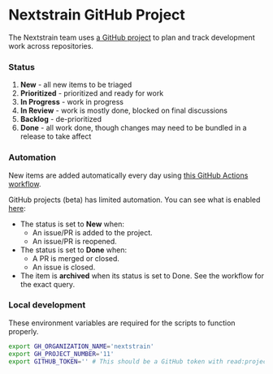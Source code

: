 # Nextstrain GitHub Project

The Nextstrain team uses [a GitHub project](https://github.com/orgs/nextstrain/projects/11) to plan and track development work across repositories.

### Status

1. **New** - all new items to be triaged
2. **Prioritized** - prioritized and ready for work
3. **In Progress** - work in progress
4. **In Review** - work is mostly done, blocked on final discussions
5. **Backlog** - de-prioritized
6. **Done** - all work done, though changes may need to be bundled in a release to take affect

### Automation

New items are added automatically every day using [this GitHub Actions workflow](https://github.com/nextstrain/planning/actions/workflows/update_github_project.yml).

GitHub projects (beta) has limited automation. You can see what is enabled [here](https://github.com/orgs/nextstrain/projects/11/workflows):

- The status is set to **New** when:
    - An issue/PR is added to the project.
    - An issue/PR is reopened.
- The status is set to **Done** when:
    - A PR is merged or closed.
    - An issue is closed.
- The item is **archived** when its status is set to Done. See the workflow for the exact query.

### Local development

These environment variables are required for the scripts to function properly.

```sh
export GH_ORGANIZATION_NAME='nextstrain'
export GH_PROJECT_NUMBER='11'
export GITHUB_TOKEN='' # This should be a GitHub token with read:project and project scope
```
